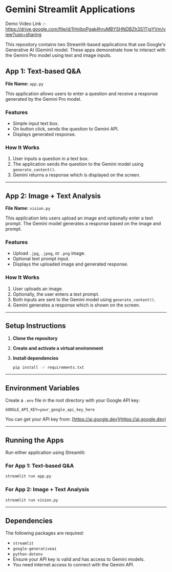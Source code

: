 # Gemini Streamlit Applications

Demo Video Link :- https://drive.google.com/file/d/1HniboPgak4hruMBYSHNDBZh3S1TjgYVm/view?usp=sharing

This repository contains two Streamlit-based applications that use Google's Generative AI (Gemini) model. These apps demonstrate how to interact with the Gemini Pro model using text and image inputs.


## App 1: Text-based Q&A

**File Name:** `app.py`

This application allows users to enter a question and receive a response generated by the Gemini Pro model.

### Features
- Simple input text box.
- On button click, sends the question to Gemini API.
- Displays generated response.

### How It Works
1. User inputs a question in a text box.
2. The application sends the question to the Gemini model using `generate_content()`.
3. Gemini returns a response which is displayed on the screen.

---

## App 2: Image + Text Analysis

**File Name:** `vision.py`

This application lets users upload an image and optionally enter a text prompt. The Gemini model generates a response based on the image and prompt.

### Features
- Upload `.jpg`, `.jpeg`, or `.png` image.
- Optional text prompt input.
- Displays the uploaded image and generated response.

### How It Works
1. User uploads an image.
2. Optionally, the user enters a text prompt.
3. Both inputs are sent to the Gemini model using `generate_content()`.
4. Gemini generates a response which is shown on the screen.

---

## Setup Instructions

1. **Clone the repository**

2. **Create and activate a virtual environment**

3. **Install dependencies**
   ```bash
   pip install -r requirements.txt
   ```

---

## Environment Variables

Create a `.env` file in the root directory with your Google API key:

```
GOOGLE_API_KEY=your_google_api_key_here
```

You can get your API key from: [https://ai.google.dev](https://ai.google.dev)

---

## Running the Apps

Run either application using Streamlit:

### For App 1: Text-based Q&A
```bash
streamlit run app.py
```

### For App 2: Image + Text Analysis
```bash
streamlit run vision.py
```

---

## Dependencies

The following packages are required:

- `streamlit`
- `google-generativeai`
- `python-dotenv`
- Ensure your API key is valid and has access to Gemini models.
- You need internet access to connect with the Gemini API.
